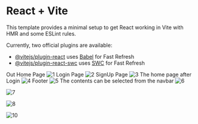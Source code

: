 # React + Vite

This template provides a minimal setup to get React working in Vite with HMR and some ESLint rules.

Currently, two official plugins are available:

- [@vitejs/plugin-react](https://github.com/vitejs/vite-plugin-react/blob/main/packages/plugin-react/README.md) uses [Babel](https://babeljs.io/) for Fast Refresh
- [@vitejs/plugin-react-swc](https://github.com/vitejs/vite-plugin-react-swc) uses [SWC](https://swc.rs/) for Fast Refresh

Out Home Page
![1](https://github.com/user-attachments/assets/390655d0-e2ea-4093-80e3-f4cf8a94af4d)
Login Page
![2](https://github.com/user-attachments/assets/1bc90088-5de6-4ea6-9c3a-21824ab335ef)
SignUp Page
![3](https://github.com/user-attachments/assets/9421339b-02f7-454f-95c7-459cc3e461e1)
The home page after Login
![4](https://github.com/user-attachments/assets/d527cbfc-ca21-479b-9941-f30aab442eb8)
Footer
![5](https://github.com/user-attachments/assets/20400da7-ae4a-42ae-846e-f00ef2c75e34)
The contents can be selected from the navbar
![6](https://github.com/user-attachments/assets/e1a18e28-619e-4e90-b339-e7181f923725)

![7](https://github.com/user-attachments/assets/b715a0f8-a320-415e-9c76-2ef0c6f4ec60)

![8](https://github.com/user-attachments/assets/6175d24f-3329-4dec-968d-0fdf01179bef)

![10](https://github.com/user-attachments/assets/660e584c-2784-4b05-b508-3d05b4a0ab8e)

